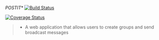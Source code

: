 *POSTIT**
[![Build Status](https://travis-ci.org/nebanat/postit-aaron.svg?branch=master)](https://travis-ci.org/nebanat/posit-aaron)

[![Coverage Status](https://coveralls.io/repos/github/nebanat/postit-aaron/badge.svg?branch=master)](https://coveralls.io/github/nebanat/postit-aaron?branch=master)

> - A web application that allows users to create groups and send broadcast messages